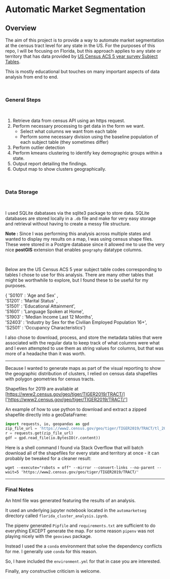 <h1> Automatic Market Segmentation </h1>

<h2> Overview </h2>

The aim of this project is to provide a way to automate market segmentation
at the census tract level for any state in the US. For the purposes of this repo, 
I will be focusing on Florida, but this approach applies to any state or territory
that has data provided by [US Census ACS 5 year survey Subject Tables](https://data.census.gov/cedsci/all?d=ACS%205-Year%20Estimates%20Subject%20Tables).

This is mostly educational but touches on many important aspects of data analysis from 
end to end.

<br/>

<h3> General Steps </h3>

<br/>

1. Retrieve data from census API using an https request.
2. Perform necessary processing to get data in the form we want.
    - Select what columns we want from each table
    - Perform some necessary division using the baseline population of each subject table (they sometimes differ)
3. Perform outlier detection
4. Perform kmeans clustering to identify key demographic groups within a state.
5. Output report detailing the findings.
6. Output map to show clusters geographically.

<br/>

<h3> Data Storage </h3>

<br/>

I used SQLite dabatases via the sqlite3 package to store data. SQLite databases are stored
locally in a `.db` file and make for very easy storage and retrieval without having to create
a messy file structure.

**Note :** Since I was performing this analysis across multiple states and wanted to display my results on a map, 
I was using census shape files. These were stored in a Postgre database since it allowed me to use 
the very nice **postGIS** extension that enables `geography` datatype columns.

<br/>

Below are the US Census ACS 5 year subject table codes corresponding to tables I chose to use
for this analysis. There are many other tables that might be worthwhile to explore, but I found
these to be useful for my purposes.

{ 'S0101' : 'Age and Sex' ,  
  'S1201' : 'Marital Status' ,  
  'S1501' : 'Educational Attainment',  
  'S1601' : 'Language Spoken at Home',  
  'S1903' : 'Median Income Last 12 Months',  
  'S2403' : 'Industry by Sex for the Civilian Employed Population 16+',  
  'S2501' : 'Occupancy Characteristics'}


I also chose to download, process, and store the metadata tables that were associated with the regular data
to keep track of what columns were what and I even attempted to use them as string values for columns, but
that was more of a headache than it was worth.

--------------

Because I wanted to generate maps as part of the visual reporting to show the geographic distribution of clusters, 
I relied on census data shapefiles with polygon geometries for census tracts.

Shapefiles for 2019 are available at [https://www2.census.gov/geo/tiger/TIGER2019/TRACT/]['https://www2.census.gov/geo/tiger/TIGER2019/TRACT/']

An example of how to use python to download and extract a zipped shapefile directly into a 
geoDataFrame:

```python
import requests, io, geopandas as gpd
zip_file_url = 'https://www2.census.gov/geo/tiger/TIGER2019/TRACT/tl_2019_12_tract.zip'
r = requests.get(zip_file_url)
gdf = gpd.read_file(io.BytesIO(r.content))
```

Here is a shell command I found via Stack Overflow that will batch download all of the shapefiles for every
state and territory at once - it can probably be tweaked for a cleaner result:

`wget --execute="robots = off" --mirror --convert-links --no-parent --wait=5 'https://www2.census.gov/geo/tiger/TIGER2019/TRACT/'`

-----------

<h3> Final Notes </h3>

An html file was generated featuring the results of an analysis.

 It used an underlying jupyter notebook located in the `automarketseg` directory called `florida_cluster_analysis.ipynb`.

The pipenv generated `Pipfile` and `requirements.txt` are sufficient to do everything EXCEPT generate the map. For some reason
`pipenv` was not playing nicely with the `geoviews` package.

Instead I used the a `conda` environment that solve the dependency conflicts for me. I generally use `conda` for this reason.

So, I have included the `environment.yml` for that in case you are interested.

Finally, any constructive criticism is welcome. 
